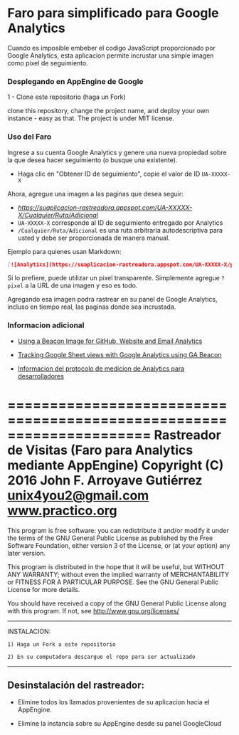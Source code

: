 # Faro para simplificado para Google Analytics

Cuando es imposible embeber el codigo JavaScript proporcionado por Google Analytics, esta aplicacion permite incrustar una simple imagen como pixel de seguimiento.


### Desplegando en AppEngine de Google

1 - Clone este repositorio (haga un Fork)

clone this repository, change the project name, and deploy your own instance - easy as that. The project is under MIT license.


### Uso del Faro

Ingrese a su cuenta Google Analytics y genere una nueva propiedad sobre la que desea hacer seguimiento (o busque una existente).

* Haga clic en "Obtener ID de seguimiento", copie el valor de ID `UA-XXXXX-X`

Ahora, agregue una imagen a las paginas que desea seguir:

* _https://suaplicacion-rastreadora.appspot.com/UA-XXXXX-X/Cualquier/Ruta/Adicional_
* `UA-XXXXX-X` corresponde al ID de seguimiento entregado por Analytics
* `/Cualquier/Ruta/Adicional` es una ruta arbitraria autodescriptiva para usted y debe ser proporcionada de manera manual.

Ejemplo para quienes usan Markdown:

```markdown
[![Analytics](https://suaplicacion-rastreadora.appspot.com/UA-XXXXX-X/pagina-ejemplo)](https://github.com/practico/rastreador-visitas)
```

Si lo prefiere, puede utilizar un pixel transparente. Simplemente agregue `?pixel` a la URL de una imagen y eso es todo.

Agregando esa imagen podra rastrear en su panel de Google Analytics, incluso en tiempo real, las paginas donde sea incrustada.


### Informacion adicional


* [Using a Beacon Image for GitHub, Website and Email Analytics](http://www.sitepoint.com/using-beacon-image-github-website-email-analytics/)
* [Tracking Google Sheet views with Google Analytics using GA Beacon](http://mashe.hawksey.info/2014/02/tracking-google-sheet-views-with-google-analytics/)


* [Informacion del protocolo de medicion de Analytics para desarrolladores](https://developers.google.com/analytics/devguides/collection/protocol/v1/devguide)




=====================================================================
   Rastreador de Visitas (Faro para Analytics mediante AppEngine)
   Copyright (C) 2016  John F. Arroyave Gutiérrez
                       unix4you2@gmail.com
                       www.practico.org
========================================================================

 This program is free software: you can redistribute it and/or modify
 it under the terms of the GNU General Public License as published by
 the Free Software Foundation, either version 3 of the License, or
 (at your option) any later version.

 This program is distributed in the hope that it will be useful,
 but WITHOUT ANY WARRANTY; without even the implied warranty of
 MERCHANTABILITY or FITNESS FOR A PARTICULAR PURPOSE.  See the
 GNU General Public License for more details.

 You should have received a copy of the GNU General Public License
 along with this program.  If not, see <http://www.gnu.org/licenses/>
                                      
------------------------------------------------------------------------
INSTALACION:



	1) Haga un Fork a este repositorio
	
	2) En su computadora descargue el repo para ser actualizado


------------------------------------------------------------------------
## Desinstalación del rastreador:

  * Elimine todos los llamados provenientes de su aplicacion hacia
    el AppEngine.
    
  * Elimine la instancia sobre su AppEngine desde su panel GoogleCloud
